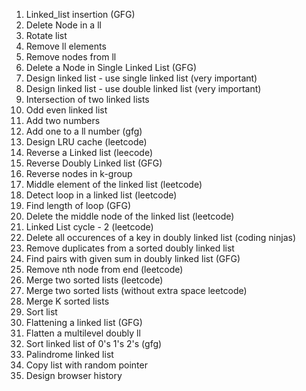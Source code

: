 1) Linked_list insertion (GFG)
2) Delete Node in a ll
3) Rotate list
4) Remove ll elements
5) Remove nodes from ll 
6) Delete a Node in Single Linked List (GFG)
7) Design linked list  - use single linked list (very important)
8) Design linked list  - use double linked list (very important)
9) Intersection of two linked lists
10) Odd even linked list
11) Add two numbers 
12) Add one to a ll number (gfg)
13) Design LRU cache (leetcode)
14) Reverse a Linked list (leecode)
15) Reverse Doubly Linked list (GFG)
16) Reverse nodes in k-group
17) Middle element of the linked list (leetcode)
18) Detect loop in a linked list (leetcode)
19) Find length of loop (GFG)
20) Delete the middle node of the linked list (leetcode)
21) Linked List cycle - 2 (leetcode)
22) Delete all occurences of a key in doubly linked list (coding ninjas)
23) Remove duplicates from a sorted doubly linked list
24) Find pairs with given sum in doubly linked list (GFG)
25) Remove nth node from end (leetcode)
26) Merge two sorted lists (leetcode)
27) Merge two sorted lists (without extra space leetcode)
28) Merge K sorted lists
29) Sort list
30) Flattening a linked list (GFG)
31) Flatten a multilevel doubly ll
32) Sort linked list of 0's 1's 2's (gfg)
33) Palindrome linked list
34) Copy list with random pointer
35) Design browser history
